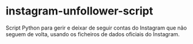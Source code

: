 # instagram-unfollower-script
Script Python para gerir e deixar de seguir contas do Instagram que não seguem de volta, usando os ficheiros de dados oficiais do Instagram.
